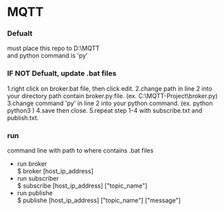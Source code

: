 # MQTT  

### Defualt
must place this repo to D:\MQTT  
and python command is 'py'

### IF NOT Defualt, update .bat files
1.right click on broker.bat file, then click edit.
2.change path in line 2 into your directory path contain broker.py file.  (ex. C:\MQTT-Project\broker.py)
3.change command 'py' in line 2 into your python command. (ex. python python3 )
4.save then close.
5.repeat step 1-4 with subscribe.txt and publish.txt.
  
### run  
command line with path to where contains .bat files
- run broker  
$ broker [host_ip_address]  
- run subscriber  
$ subscribe [host_ip_address] ["topic_name"]  
- run publishe  
$ publishe [host_ip_address] ["topic_name"] ["message"]  
